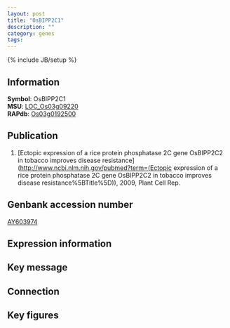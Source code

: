 ```yaml
---
layout: post
title: "OsBIPP2C1"
description: ""
category: genes
tags: 
---
```

{% include JB/setup %}

## Information
__Symbol__: OsBIPP2C1  
__MSU__: [LOC_Os03g09220](http://rice.plantbiology.msu.edu/cgi-bin/ORF_infopage.cgi?orf=LOC_Os03g09220)  
__RAPdb__: [Os03g0192500](http://rapdb.dna.affrc.go.jp/viewer/gbrowse_details/irgsp1?name=Os03g0192500)  

## Publication
1. [Ectopic expression of a rice protein phosphatase 2C gene OsBIPP2C2 in tobacco improves disease resistance](http://www.ncbi.nlm.nih.gov/pubmed?term=(Ectopic expression of a rice protein phosphatase 2C gene OsBIPP2C2 in tobacco improves disease resistance%5BTitle%5D)), 2009, Plant Cell Rep.

## Genbank accession number
[AY603974](http://www.ncbi.nlm.nih.gov/nuccore/AY603974)

## Expression information

## Key message

## Connection

## Key figures


